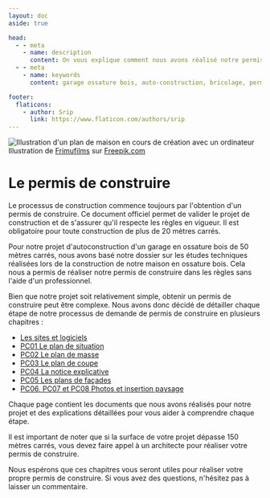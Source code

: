 ```yaml
---
layout: doc
aside: true

head:
  - - meta
    - name: description
      content: On vous explique comment nous avons réalisé notre permis de construire pour notre projet d'autoconstruction d'un garage en ossature bois avec les outils et les documents que nous avons fournis.
  - - meta
    - name: keywords
      content: garage ossature bois, auto-construction, bricolage, permis de construire, outils et sites, logiciels, plan de situation, plan de masse, plan de coupe, notice explicative

footer:
  flaticons:
    - author: Srip
      link: https://www.flaticon.com/authors/srip
---
```


<Image src="/media/blog/permis_construire/introduction/miniature.jpg" alt="Illustration d'un plan de maison en cours de création avec un ordinateur" class="mb-8">
  Illustration de <a href="https://www.freepik.com/free-vector/wooden-house-with-garage_6967668.htm" target="_blank">Frimufilms</a> sur <a href="https://www.freepik.com">Freepik.com</a>
</Image>

# Le permis de construire

Le processus de construction commence toujours par l'obtention d'un permis de construire. Ce document officiel permet de valider le projet de construction et de s'assurer qu'il respecte les règles en vigueur. Il est obligatoire pour toute construction de plus de 20 mètres carrés.

Pour notre projet d'autoconstruction d'un garage en ossature bois de 50 mètres carrés, nous avons basé notre dossier sur les études techniques réalisées lors de la construction de notre maison en ossature bois. Cela nous a permis de réaliser notre permis de construire dans les règles sans l'aide d'un professionnel.

Bien que notre projet soit relativement simple, obtenir un permis de construire peut être complexe. Nous avons donc décidé de détailler chaque étape de notre processus de demande de permis de construire en plusieurs chapitres :

- [Les sites et logiciels](/blog/articles/permis_construire/sites_et_logiciels.md)
- [PC01 Le plan de situation](/blog/articles/permis_construire/plan_de_situation.md)
- [PC02 Le plan de masse](/blog/articles/permis_construire/plan_de_masse.md)
- [PC03 Le plan de coupe](/blog/articles/permis_construire/plan_de_coupe.md)
- [PC04 La notice explicative](/blog/articles/permis_construire/notice_explicative.md)
- [PC05 Les plans de façades](/blog/articles/permis_construire/plan_de_facades.md)
- [PC06, PC07 et PC08 Photos et insertion paysage](/blog/articles/permis_construire/photos_insertion_paysage.md)

Chaque page contient les documents que nous avons réalisés pour notre projet et des explications détaillées pour vous aider à comprendre chaque étape.

Il est important de noter que si la surface de votre projet dépasse 150 mètres carrés, vous devez faire appel à un architecte pour réaliser votre permis de construire.

Nous espérons que ces chapitres vous seront utiles pour réaliser votre propre permis de construire. Si vous avez des questions, n'hésitez pas à laisser un commentaire.

<Comments
  pageId="permis_construire_intro" 
  pageUrl="https://le-hangar-a-bananes.fr/blog/articles/permis_construire/index.html" 
  pageTitle="Le permis de construire - intro"
/>
